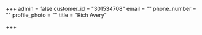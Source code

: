 +++
admin = false
customer_id = "301534708"
email = ""
phone_number = ""
profile_photo = ""
title = "Rich Avery"

+++
